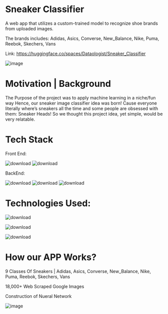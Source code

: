 # Sneaker Classifier
<p>A web app that utilizes a custom-trained model to recognize shoe brands from uploaded images.</p>
<p>The brands includes: Adidas, Asics, Converse, New_Balance, Nike, Puma, Reebok, Skechers, Vans</p>

Link: https://huggingface.co/spaces/Dataologist/Sneaker_Classifier


![image](https://github.com/user-attachments/assets/bbe6f368-dbfc-4e03-9c84-df9e6b5d45ff)

# Motivation | Background
The Purpose of the project was to apply machine learning in a niche/fun way
Hence, our sneaker image classifier idea was born!
Cause everyone literally where’s sneakers all the time and some people are obsessed with them: Sneaker Heads! So we thought this project idea, yet simple, would be very relatable.


# Tech Stack

Front End:

![download](https://github.com/user-attachments/assets/fcda680f-f648-4f21-a295-69eaaa9fda5a)     ![download](https://github.com/user-attachments/assets/4b56e56b-a874-4d69-9f48-ba2380f3ccc5)



BackEnd:

![download](https://github.com/user-attachments/assets/096a2f88-6294-44dd-8815-05b5a0d5249a)      ![download](https://github.com/user-attachments/assets/70eafd09-31ab-40e4-95e2-5ac22d0d1723)    ![download](https://github.com/user-attachments/assets/d5408dd4-ca8e-4f22-9f63-c9555442b6af)


# Technologies Used:

![download](https://github.com/user-attachments/assets/5d0e3087-b2b5-4a6d-b1cf-5d7790fb2ffa) 

![download](https://github.com/user-attachments/assets/cf2eab75-fecd-486c-bdd3-4c2ff4e805fb)

 ![download](https://github.com/user-attachments/assets/b4b2609c-f38e-4f0a-9270-cb343622d403)   

# How our APP Works?

9 Classes Of Sneakers | Adidas, Asics, Converse, New_Balance, Nike, Puma, Reebok, Skechers, Vans

18,000+  Web Scraped Google Images

Construction of Nueral Network

![image](https://github.com/user-attachments/assets/6363c8a5-0cdd-41a7-a33c-9a96676b76ee)
